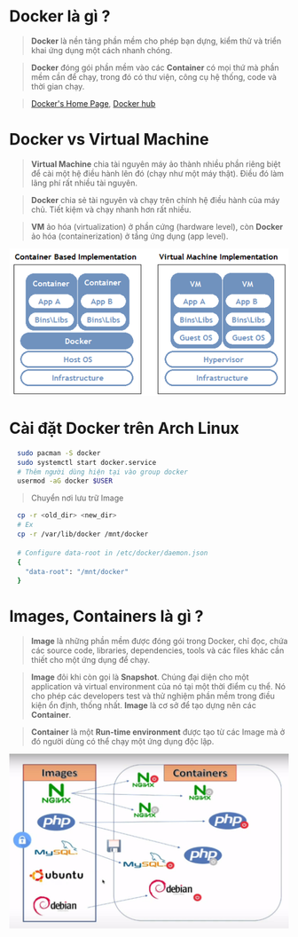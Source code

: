 # Docker là gì ?

> **Docker** là nền tảng phần mềm cho phép bạn dựng, kiểm thử và triển khai ứng dụng một cách nhanh chóng.

> **Docker** đóng gói phần mềm vào các **Container** có mọi thứ mà phần mềm cần để chạy, trong đó có thư viện, công cụ hệ thống, code và thời gian chạy.

> [Docker's Home Page](https://www.docker.com/), [Docker hub](https://hub.docker.com/)

# Docker vs Virtual Machine

> **Virtual Machine** chia tài nguyên máy ảo thành nhiều phần riêng biệt để cài một hệ điều hành lên đó (chạy như một máy thật). Điều đó làm lãng phí rất nhiều tài nguyên.

> **Docker** chia sẻ tài nguyên và chạy trên chính hệ điều hành của máy chủ. Tiết kiệm và chạy nhanh hơn rất nhiều.

> **VM** ảo hóa (virtualization) ở phần cứng (hardware level), còn **Docker** ảo hóa (containerization) ở tầng ứng dụng (app level).

![Docker VM](../assets/images/docker-vm.png)

# Cài đặt Docker trên Arch Linux

```sh
  sudo pacman -S docker
  sudo systemctl start docker.service
  # Thêm người dùng hiện tại vào group docker
  usermod -aG docker $USER
```

> Chuyển nơi lưu trữ Image

```sh
  cp -r <old_dir> <new_dir>
  # Ex
  cp -r /var/lib/docker /mnt/docker

  # Configure data-root in /etc/docker/daemon.json
  {
    "data-root": "/mnt/docker"
  }

```

# Images, Containers là gì ?

> **Image** là những phần mềm được đóng gói trong Docker, chỉ đọc, chứa các source code, libraries, dependencies, tools và các files khác cần thiết cho một ứng dụng để chạy.

> **Image** đôi khi còn gọi là **Snapshot**. Chúng đại diện cho một application và virtual environment của nó tại một thời điểm cụ thể. Nó cho phép các developers test và thử nghiệm phần mềm trong điều kiện ổn định, thống nhất. **Image** là cơ sở để tạo dựng nên các **Container**.

> **Container** là một **Run-time environment** được tạo từ các Image mà ở đó người dùng có thể chạy một ứng dụng độc lập.

![Image, Container](../assets/images/image-container.jpg)
